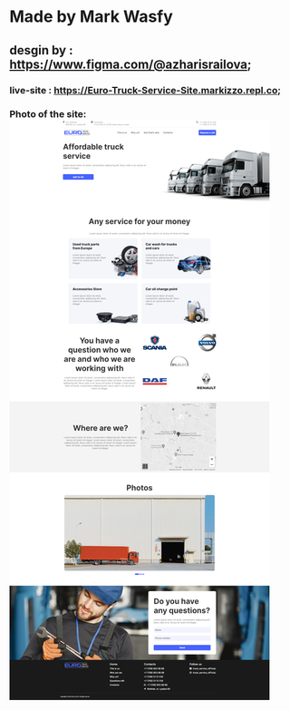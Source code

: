 # Made by Mark Wasfy
## desgin by : https://www.figma.com/@azharisrailova;
### live-site : https://Euro-Truck-Service-Site.markizzo.repl.co;

### Photo of the site:  ![](./Static/imgs/Truck-service.png)

